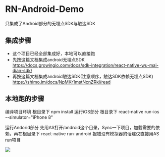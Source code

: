 # RN-Android-Demo
只集成了Android部分的无埋点SDK与触达SDK

## 集成步骤
- 这个项目已经全部集成好，本地可以直接跑
- 先按这篇文档集成android无埋点SDK https://docs.growingio.com/docs/sdk-integration/react-native-wu-mai-dian-sdk/
- 再按这篇文档集成android触达SDK(注意顺序，触达SDK依赖无埋点SDK) https://shimo.im/docs/NpMKr1mstNcnZRkl/read


## 本地跑的步骤
编译项目环境 根目录下
  npm install 
运行iOS部分 根目录下
  react-native run-ios --simulator="iPhone 8"
  
运行Andorid部分 先用AS打开/android这个目录，Sync一下项目，加载需要的依赖，再在根目录下
  react-native run-android 报错没有模拟器的话建议直接用AS run项目

![](https://tva1.sinaimg.cn/large/006y8mN6ly1g7czun16rfj30yq0u0wh5.jpg)
